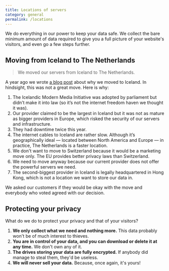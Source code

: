 ```yaml
---
title: Locations of servers
category: general
permalink: /locations
---
```


We do everything in our power to keep your data safe. We collect the bare minimum amount of data required to give you a full picture of your website's visitors, and even go a few steps further.

## Moving from Iceland to The Netherlands

<blockquote class="red">
  <p>We moved our servers from Iceland to The Netherlands.</p>
</blockquote>

A year ago we wrote [a blog post](https://blog.simpleanalytics.com/why-we-moved-our-servers-to-iceland) about why we moved to Iceland. In hindsight, this was not a great move. Here is why:

1. The Icelandic Modern Media Initiative was adopted by parliament but didn’t make it into law (so it’s not the internet freedom haven we thought it was).
1. Our provider claimed to be the largest in Iceland but it was not as mature as bigger providers in Europe, which risked the security of our servers and infrastructure.
1. They had downtime twice this year.
1. The internet cables to Iceland are rather slow. Although it’s geographically ideal — located between North America and Europe — in practice, The Netherlands is a faster location.
1. We don't want to move to Switzerland because it would be a marketing move only. The EU provides better privacy laws than Switzerland.
1. We need to move anyway because our current provider does not offer the powerful servers we need.
1. The second-biggest provider in Iceland is legally headquartered in Hong Kong, which is not a location we want to store our data in.

We asked our customers if they would be okay with the move and everybody who voted agreed with our decision.

## Protecting your privacy

What do we do to protect your privacy and that of your visitors?

1. **We only collect what we need and nothing more.** This data probably won't be of much interest to thieves.
1. **You are in control of your data, and you can download or delete it at any time.** We don't own any of it.
1. **The drives storing your data are fully encrypted.** If anybody did manage to steal them, they'd be useless.
1. **We will never sell your data.** Because, once again, it's yours!

<img class="undraw-svg" src="/images/undraw_around_the_world.svg" alt="">
